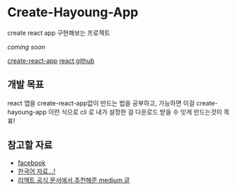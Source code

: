 # Create-Hayoung-App
create react app 구현해보는 프로젝트

_coming soon_

[create-react-app](https://github.com/facebook/create-react-app)
[react github](https://github.com/facebook/react)

## 개발 목표
react 앱을 create-react-app없이 만드는 법을 공부하고, 가능하면 이걸 create-hayoung-app 이런 식으로 cli 로 내가 설정한 걸 다운로드 받을 수 잇게 만드는것이 목표!


## 참고할 자료
- [facebook](https://github.com/facebook/create-react-app)
- [한국어 자료...!](https://medium.com/@_diana_lee/cra%EC%97%86%EC%9D%B4-%EB%A6%AC%EC%95%A1%ED%8A%B8-%ED%94%84%EB%A1%9C%EC%A0%9D%ED%8A%B8-%EC%8B%9C%EC%9E%91%ED%95%98%EA%B8%B0-feat-%EC%9B%B9%ED%8C%A9-%EB%B0%94%EB%B2%A8-74f5bc3c5da1)
- [리액트 공식 문서에서 추천해준 medium 글](https://blog.usejournal.com/creating-a-react-app-from-scratch-f3c693b84658)